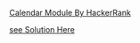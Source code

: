 [Calendar Module By HackerRank](https://www.hackerrank.com/challenges/calendar-module/problem)

[see Solution Here](https://github.com/Avi-1996/100DaysCodeChallenge/blob/master/100DayCode/Day53/PractiseSet.md)
